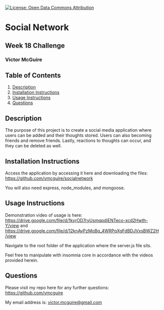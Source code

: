 [![License: Open Data Commons Attribution](https://img.shields.io/badge/License-ODC_BY-brightgreen.svg)](https://opendatacommons.org/licenses/by/)

# Social Network

## Week 18 Challenge

### Victor McGuire

## Table of Contents

1. [Description](#Description)
2. [Installation Instructions](#Installation-Instructions)
3. [Usage Instructions](#Usage-Instructions)
4. [Questions](#Questions)

## Description

The purpose of this project is to create a social media application where users can be added and their thoughts stored. Users can also becoming friends and remove friends. Lastly, reactions to thoughts can occur, and they can be deleted as well.

## Installation Instructions

Access the application by accessing it here and downloading the files: https://github.com/vmcguire/socialnetwork

You will also need express, node_modules, and mongoose.

## Usage Instructions

Demonstration video of usage is here: https://drive.google.com/file/d/1kyrOD7ryUsmqpdiENTeco-xcd2Hwth-Y/view and https://drive.google.com/file/d/12knAyPzMoBq_4WRPqXgFdBDJVxsBWZ2H/view

Navigate to the root folder of the application where the server.js file sits.

Feel free to manipulate with insomnia core in accordance with the videos provided herein.

## Questions

Please visit my repo here for any further questions: <https://github.com/vmcguire>

My email address is: <victor.mcguire@gmail.com>
